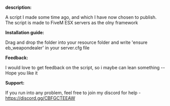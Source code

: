 **description:**

A script I made some time ago, and which I have now chosen to publish. The script is made to FiveM ESX servers as the olny framework

**Installation guide:**

Drag and drop the folder into your resource folder and write 'ensure eb_weapondealer' in your server.cfg file

**Feedback:**

I would love to get feedback on the script, so i maybe can lean something -- Hope you like it

**Support:**

If you run into any problem, feel free to join my discord for help - https://discord.gg/CBFGCTEEAW
